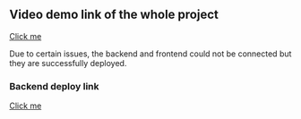 ## Video demo link of the whole project 

[Click me](https://drive.google.com/file/d/1DCMWuMxnR09fiuu-vF3us-kGPOtnj5i-/view)

Due to certain issues, the backend and frontend could not be connected but they are successfully deployed.

### Backend deploy link 
[Click me](https://fitness-tracker-backend-4q71.onrender.com/)